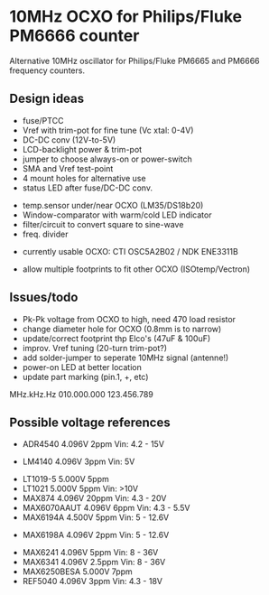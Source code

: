 # 10MHz OCXO for Philips/Fluke PM6666 counter
Alternative 10MHz oscillator for Philips/Fluke PM6665 and PM6666 frequency counters.

## Design ideas
* fuse/PTCC
* Vref with trim-pot for fine tune (Vc xtal: 0-4V)
* DC-DC conv (12V-to-5V)
* LCD-backlight power & trim-pot
* jumper to choose always-on or power-switch 
* SMA and Vref test-point
* 4 mount holes for alternative use
* status LED after fuse/DC-DC conv.
- temp.sensor under/near OCXO (LM35/DS18b20)
- Window-comparator with warm/cold LED indicator
- filter/circuit to convert square to sine-wave
- freq. divider
* currently usable OCXO: CTI OSC5A2B02 / NDK ENE3311B
- allow multiple footprints to fit other OCXO (ISOtemp/Vectron)

## Issues/todo
- Pk-Pk voltage from OCXO to high, need 470 load resistor
- change diameter hole for OCXO (0.8mm is to narrow)
- update/correct footprint thp Elco's (47uF & 100uF)
- improv. Vref tuning (20-turn trim-pot?)
- add solder-jumper to seperate 10MHz signal (antenne!)
- power-on LED at better location
- update part marking (pin.1, +, etc)


MHz.kHz.Hz
010.000.000
123.456.789

## Possible voltage references
- ADR4540		4.096V	2ppm	Vin: 4.2 - 15V
* LM4140		4.096V	3ppm	Vin: 5V
- LT1019-5		5.000V	5ppm
- LT1021		5.000V	5ppm	Vin: >10V
- MAX874		4.096V	20ppm	Vin: 4.3 - 20V
- MAX6070AAUT	4.096V	6ppm	Vin: 4.3 - 5.5V
- MAX6194A		4.500V	5ppm	Vin: 5 - 12.6V
* MAX6198A		4.096V	2ppm	Vin: 5 - 12.6V
- MAX6241		4.096V	5ppm	Vin: 8 - 36V
- MAX6341		4.096V	2.5ppm	Vin: 8 - 36V
- MAX6250BESA	5.000V	7ppm	
- REF5040		4.096V	3ppm	Vin: 4.3 - 18V


